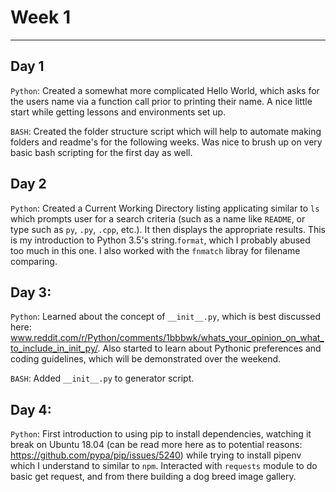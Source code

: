 # Week 1
---

## Day 1

`Python`: Created a somewhat more complicated Hello World, which asks for the users name via a
function call prior to printing their name. A nice little start while getting lessons and
environments set up.

`BASH`: Created the folder structure script which will help to automate making folders and
readme's for the following weeks. Was nice to brush up on very basic bash scripting for
the first day as well.

## Day 2
`Python`: Created a Current Working Directory listing applicating similar to `ls` which
prompts user for a search criteria (such as a name like `README`, or type such as `py`,
`.py`, `.cpp`, etc.). It then displays the appropriate results. This is my introduction
to Python 3.5's string.`format`, which I probably abused too much in this one. I also
worked with the `fnmatch` libray for filename comparing.

## Day 3:
`Python`: Learned about the concept of `__init__.py`, which is best discussed here:
www.reddit.com/r/Python/comments/1bbbwk/whats_your_opinion_on_what_to_include_in_init_py/.
Also started to learn about Pythonic preferences and coding guidelines, which will be
demonstrated over the weekend.

`BASH`: Added `__init__.py` to generator script.

## Day 4: 
`Python`: First introduction to using pip to install dependencies, watching it break on Ubuntu 18.04 (can be read more here as to potential reasons: https://github.com/pypa/pip/issues/5240) while trying to install pipenv which I understand to similar to `npm`. Interacted with `requests` module to do basic get request, and from there building a dog breed image gallery.
